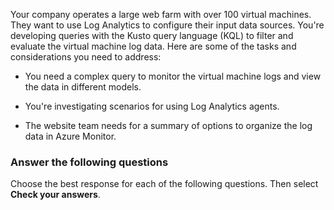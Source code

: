 Your company operates a large web farm with over 100 virtual machines. They want to use Log Analytics to configure their input data sources. You're developing queries with the Kusto query language (KQL) to filter and evaluate the virtual machine log data. Here are some of the tasks and considerations you need to address:

- You need a complex query to monitor the virtual machine logs and view the data in different models.

- You're investigating scenarios for using Log Analytics agents.

- The website team needs for a summary of options to organize the log data in Azure Monitor.

### Answer the following questions

Choose the best response for each of the following questions. Then select **Check your answers**.